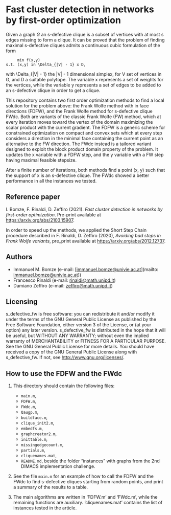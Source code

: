 # Fast cluster detection in networks by first-order optimization
Given a graph _G_ an s-defective clique is a subset of vertices with at most s edges missing to form a clique. It can be proved that the problem of finding maximal s-defective cliques admits a continuous cubic formulation of the form

         min f(x,y)
    s.t. (x,y) in \Delta_{|V| - 1} x D,
    
with \Delta_{|V| - 1} the |V| - 1 dimensional simplex, for V set of vertices in G, and D a suitable polytope. The variable x represents a set of weights for the vertices, while the variable y represents a set of edges to be added to an s-defective clique in order to get a clique. 

This repository contains two first order optimization methods to find a local solution for the problem above: the Frank Wolfe method with in face directions (FDFW), and the Frank Wolfe method for s-defective clique FWdc. Both are variants of the classic Frank Wolfe (FW) method, which at every iteration moves toward the vertex of the domain maximizing the scalar product with the current gradient. The FDFW is a generic scheme for constrained optimization on compact and convex sets which at every step considers a direction in the minimal face containing the current point as an alternative to the FW direction. The FWdc instead is a tailored variant designed to exploit the block product domain property of the problem. It updates the x variable with a FDFW step, and the y variable with a FW step having maximal feasible stepsize. 

After a finite number of iterations, both methods find a point (x, y) such that the support of x is an s-defective clique.  The FWdc showed a better performance in all the instances we tested. 

## Reference paper

I. Bomze, F. Rinaldi, D. Zeffiro (2021). _Fast cluster detection in networks by first-order optimization_. Pre-print available at <https://arxiv.org/abs/2103.15907>.

In order to speed up the methods, we applied the Short Step Chain procedure described in F. Rinaldi, D. Zeffiro (2020), _Avoiding bad steps in Frank Wolfe variants_, pre_print available at https://arxiv.org/abs/2012.12737.

## Authors

* Immanuel M. Bomze  (e-mail: [immanuel.bomze@univie.ac.at](mailto: immanuel.bomze@univie.ac.at))
* Francesco Rinaldi (e-mail: [rinaldi@math.unipd.it](mailto:rinaldi@math.unipd.it))
* Damiano Zeffiro (e-mail: [zeffiro@math.unipd.it](mailto:zeffiro@math.unipd.it))

## Licensing

s_defective_fw is free software: you can redistribute it and/or modify
it under the terms of the GNU General Public License as published by
the Free Software Foundation, either version 3 of the License, or
(at your option) any later version.
s_defective_fw is distributed in the hope that it will be useful,
but WITHOUT ANY WARRANTY; without even the implied warranty of
MERCHANTABILITY or FITNESS FOR A PARTICULAR PURPOSE. See the
GNU General Public License for more details.
You should have received a copy of the GNU General Public License
along with s_defective_fw. If not, see <http://www.gnu.org/licenses/>.

## How to use the FDFW and the FWdc

1. This directory should contain the following files:
    * `main.m`,
    * `FDFW.m`,
    * `FWdc.m`,
    * `Qaugp.m`,
    * `buildface.m`,
    * `clique_init2.m`,
    * `embedfs.m`,
    * `graphcreator2.m`,
    * `inittable.m`,
    * `missingedgecount.m`,
    * `partials.m`,
    * `cliquenames.mat`,
    * `README.md`,
beside the folder “instances” with graphs from the 2nd DIMACS implementation challenge. 

2. See the file `main.m` for an example of how to call the FDFW and the FWdc to find s-defective cliques starting from random points, and print a summary of the results to a table.

3. The main algorithms are written in ‘FDFW.m’ and ‘FWdc.m’, while the remaining functions are auxiliary. ‘cliquenames.mat’ contains the list of instances tested in the article. 
